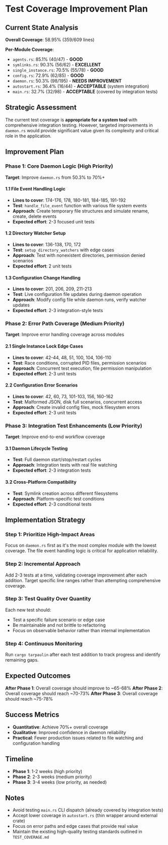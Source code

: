 # Test Coverage Improvement Plan

## Current State Analysis

**Overall Coverage**: 58.95% (359/609 lines)

**Per-Module Coverage**:
- `agents.rs`: 85.1% (40/47) - **GOOD** 
- `symlinks.rs`: 90.3% (56/62) - **EXCELLENT**
- `single_instance.rs`: 70.5% (55/78) - **GOOD**
- `config.rs`: 72.9% (62/85) - **GOOD**
- `daemon.rs`: 50.3% (98/195) - **NEEDS IMPROVEMENT**
- `autostart.rs`: 36.4% (16/44) - **ACCEPTABLE** (system integration)
- `main.rs`: 32.7% (32/98) - **ACCEPTABLE** (covered by integration tests)

## Strategic Assessment

The current test coverage is **appropriate for a system tool** with comprehensive integration testing. However, targeted improvements in `daemon.rs` would provide significant value given its complexity and critical role in the application.

## Improvement Plan

### Phase 1: Core Daemon Logic (High Priority)
**Target**: Improve `daemon.rs` from 50.3% to 70%+

#### 1.1 File Event Handling Logic
- **Lines to cover**: 174-176, 178, 180-181, 184-185, 191-192
- **Test**: `handle_file_event` function with various file system events
- **Approach**: Create temporary file structures and simulate rename, create, delete events
- **Expected effort**: 2-3 focused unit tests

#### 1.2 Directory Watcher Setup
- **Lines to cover**: 136-138, 170, 172
- **Test**: `setup_directory_watchers` with edge cases
- **Approach**: Test with nonexistent directories, permission denied scenarios
- **Expected effort**: 2 unit tests

#### 1.3 Configuration Change Handling
- **Lines to cover**: 201, 206, 209, 211-213
- **Test**: Live configuration file updates during daemon operation
- **Approach**: Modify config file while daemon runs, verify watcher updates
- **Expected effort**: 2-3 integration-style tests

### Phase 2: Error Path Coverage (Medium Priority)
**Target**: Improve error handling coverage across modules

#### 2.1 Single Instance Lock Edge Cases
- **Lines to cover**: 42-44, 48, 51, 100, 104, 106-110
- **Test**: Race conditions, corrupted PID files, permission scenarios
- **Approach**: Concurrent test execution, file permission manipulation
- **Expected effort**: 2-3 unit tests

#### 2.2 Configuration Error Scenarios
- **Lines to cover**: 42, 60, 73, 101-103, 156, 160-162
- **Test**: Malformed JSON, disk full scenarios, concurrent access
- **Approach**: Create invalid config files, mock filesystem errors
- **Expected effort**: 2-3 unit tests

### Phase 3: Integration Test Enhancements (Low Priority)
**Target**: Improve end-to-end workflow coverage

#### 3.1 Daemon Lifecycle Testing
- **Test**: Full daemon start/stop/restart cycles
- **Approach**: Integration tests with real file watching
- **Expected effort**: 2-3 integration tests

#### 3.2 Cross-Platform Compatibility
- **Test**: Symlink creation across different filesystems
- **Approach**: Platform-specific test conditions
- **Expected effort**: 2-3 conditional tests

## Implementation Strategy

### Step 1: Prioritize High-Impact Areas
Focus on `daemon.rs` first as it's the most complex module with the lowest coverage. The file event handling logic is critical for application reliability.

### Step 2: Incremental Approach
Add 2-3 tests at a time, validating coverage improvement after each addition. Target specific line ranges rather than attempting comprehensive coverage.

### Step 3: Test Quality Over Quantity
Each new test should:
- Test a specific failure scenario or edge case
- Be maintainable and not brittle to refactoring
- Focus on observable behavior rather than internal implementation

### Step 4: Continuous Monitoring
Run `cargo tarpaulin` after each test addition to track progress and identify remaining gaps.

## Expected Outcomes

**After Phase 1**: Overall coverage should improve to ~65-68%
**After Phase 2**: Overall coverage should reach ~70-73%
**After Phase 3**: Overall coverage should reach ~75-78%

## Success Metrics

- **Quantitative**: Achieve 70%+ overall coverage
- **Qualitative**: Improved confidence in daemon reliability
- **Practical**: Fewer production issues related to file watching and configuration handling

## Timeline

- **Phase 1**: 1-2 weeks (high priority)
- **Phase 2**: 2-3 weeks (medium priority)
- **Phase 3**: 3-4 weeks (low priority, as needed)

## Notes

- Avoid testing `main.rs` CLI dispatch (already covered by integration tests)
- Accept lower coverage in `autostart.rs` (thin wrapper around external crate)
- Focus on error paths and edge cases that provide real value
- Maintain the existing high-quality testing standards outlined in `TEST_COVERAGE.md`